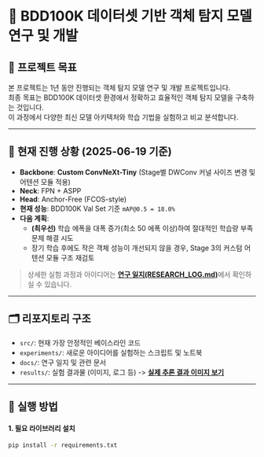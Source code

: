 # 🚗 BDD100K 데이터셋 기반 객체 탐지 모델 연구 및 개발

## 🎯 프로젝트 목표

본 프로젝트는 1년 동안 진행되는 객체 탐지 모델 연구 및 개발 프로젝트입니다.  
최종 목표는 BDD100K 데이터셋 환경에서 정확하고 효율적인 객체 탐지 모델을 구축하는 것입니다.  
이 과정에서 다양한 최신 모델 아키텍처와 학습 기법을 실험하고 비교 분석합니다.

---

## 🚧 현재 진행 상황 (2025-06-19 기준)

-   **Backbone**: **Custom ConvNeXt-Tiny** (Stage별 DWConv 커널 사이즈 변경 및 어텐션 모듈 적용)
-   **Neck**: FPN + ASPP
-   **Head**: Anchor-Free (FCOS-style)
-   **현재 성능**: BDD100K Val Set 기준 `mAP@0.5 = 18.0%`
-   **다음 계획**:
    -   **(최우선)** 학습 에폭을 대폭 증가(최소 50 에폭 이상)하여 절대적인 학습량 부족 문제 해결 시도
    -   장기 학습 후에도 작은 객체 성능이 개선되지 않을 경우, Stage 3의 커스텀 어텐션 모듈 구조 재검토

> 상세한 실험 과정과 아이디어는 [**연구 일지(RESEARCH_LOG.md)**](docs/RESEARCH_LOG.md)에서 확인하실 수 있습니다.

---

## 🗂 리포지토리 구조

-   `src/`: 현재 가장 안정적인 베이스라인 코드
-   `experiments/`: 새로운 아이디어를 실험하는 스크립트 및 노트북
-   `docs/`: 연구 일지 및 관련 문서
-   `results/`: 실험 결과물 (이미지, 로그 등) -> [**실제 추론 결과 이미지 보기**](results/README.md)

---

## 🚀 실행 방법

#### 1. 필요 라이브러리 설치
```bash
pip install -r requirements.txt